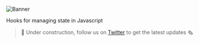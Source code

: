 ![Banner](https://github.com/TruelinesHQ/statex/blob/main/resources/banner.png)

Hooks for managing state in Javascript

> 🔨 Under construction, follow us on [Twitter](https://twitter.com/TruelinesHQ) to get the latest updates 🗞
